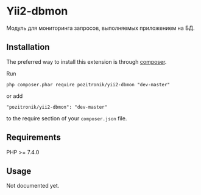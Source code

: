 Yii2-dbmon
==========
Модуль для мониторинга запросов, выполняемых приложением на БД. 

Installation
------------

The preferred way to install this extension is through [composer](http://getcomposer.org/download/).

Run

```
php composer.phar require pozitronik/yii2-dbmon "dev-master"
```

or add

```
"pozitronik/yii2-dbmon": "dev-master"
```

to the require section of your `composer.json` file.

Requirements
------------

PHP >= 7.4.0

Usage
-----
Not documented yet.